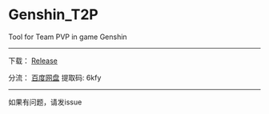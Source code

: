 # Genshin_T2P
Tool for Team PVP in game Genshin



---



下载：
[Release](https://github.com/k652/Genshin_T2P/releases/tag/test)


分流：
[百度网盘](https://pan.baidu.com/s/15joND0CIWS9Y244SGlJ5Mw) 提取码: 6kfy 


---
如果有问题，请发issue